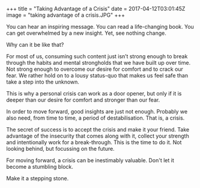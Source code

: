 +++
title = "Taking Advantage of a Crisis"
date = 2017-04-12T03:01:45Z
image = "taking advantage of a crisis.JPG"
+++

You can hear an inspiring message. You can read a life-changing book. 
You can get overwhelmed by a new insight. Yet, see nothing change.

Why can it be like that?

For most of us, consuming such content just isn’t strong enough 
to break through the habits and mental strongholds that we have built up over time. 
Not strong enough to overcome our desire for comfort and to crack our fear. 
We rather hold on to a lousy status-quo that makes us feel safe than take a step into the unknown. 

This is why a personal crisis can work as a door opener, but only if it 
is deeper than our desire for comfort and stronger than our fear.

In order to move forward, good insights are just not enough. 
Probably we also need, from time to time, a period of destabilisation. That is, a crisis.

The secret of success is to accept the crisis and make it your friend. Take
 advantage of the insecurity that comes along with it, collect your strength and intentionally work for a break-through. This is the time to do it. Not looking behind, but focussing on the future.

For moving forward, a crisis can be inestimably valuable. Don't let it become a stumbling block.

Make it a stepping stone.